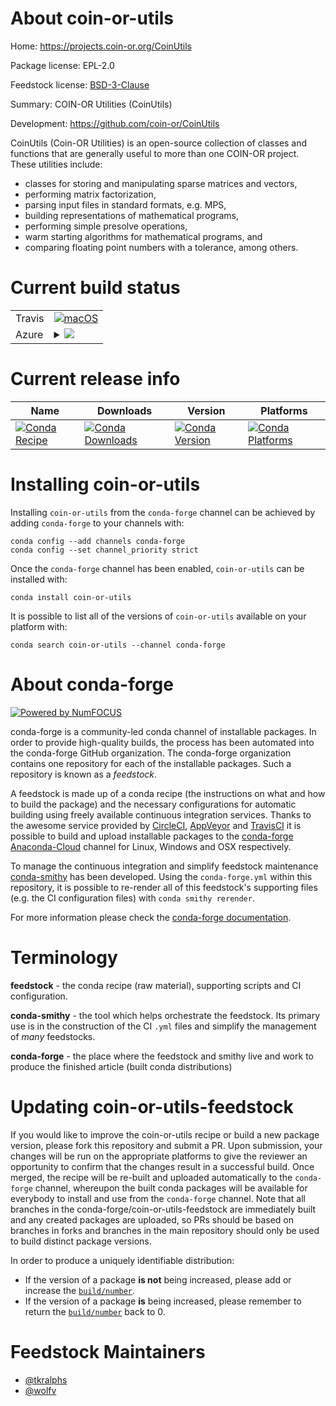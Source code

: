 About coin-or-utils
===================

Home: https://projects.coin-or.org/CoinUtils

Package license: EPL-2.0

Feedstock license: [BSD-3-Clause](https://github.com/conda-forge/coin-or-utils-feedstock/blob/master/LICENSE.txt)

Summary: COIN-OR Utilities (CoinUtils)

Development: https://github.com/coin-or/CoinUtils

CoinUtils (Coin-OR Utilities) is an open-source collection of classes and
functions that are generally useful to more than one COIN-OR project. These
utilities include:

  - classes for storing and manipulating sparse matrices and vectors,
  - performing matrix factorization,
  - parsing input files in standard formats, e.g. MPS,
  - building representations of mathematical programs,
  - performing simple presolve operations,
  - warm starting algorithms for mathematical programs, and
  - comparing floating point numbers with a tolerance, among others.


Current build status
====================


<table><tr>
    <td>Travis</td>
    <td>
      <a href="https://travis-ci.com/conda-forge/coin-or-utils-feedstock">
        <img alt="macOS" src="https://img.shields.io/travis/com/conda-forge/coin-or-utils-feedstock/master.svg?label=macOS">
      </a>
    </td>
  </tr>
    
  <tr>
    <td>Azure</td>
    <td>
      <details>
        <summary>
          <a href="https://dev.azure.com/conda-forge/feedstock-builds/_build/latest?definitionId=10721&branchName=master">
            <img src="https://dev.azure.com/conda-forge/feedstock-builds/_apis/build/status/coin-or-utils-feedstock?branchName=master">
          </a>
        </summary>
        <table>
          <thead><tr><th>Variant</th><th>Status</th></tr></thead>
          <tbody><tr>
              <td>linux_64</td>
              <td>
                <a href="https://dev.azure.com/conda-forge/feedstock-builds/_build/latest?definitionId=10721&branchName=master">
                  <img src="https://dev.azure.com/conda-forge/feedstock-builds/_apis/build/status/coin-or-utils-feedstock?branchName=master&jobName=linux&configuration=linux_64_" alt="variant">
                </a>
              </td>
            </tr><tr>
              <td>linux_aarch64</td>
              <td>
                <a href="https://dev.azure.com/conda-forge/feedstock-builds/_build/latest?definitionId=10721&branchName=master">
                  <img src="https://dev.azure.com/conda-forge/feedstock-builds/_apis/build/status/coin-or-utils-feedstock?branchName=master&jobName=linux&configuration=linux_aarch64_" alt="variant">
                </a>
              </td>
            </tr><tr>
              <td>linux_ppc64le</td>
              <td>
                <a href="https://dev.azure.com/conda-forge/feedstock-builds/_build/latest?definitionId=10721&branchName=master">
                  <img src="https://dev.azure.com/conda-forge/feedstock-builds/_apis/build/status/coin-or-utils-feedstock?branchName=master&jobName=linux&configuration=linux_ppc64le_" alt="variant">
                </a>
              </td>
            </tr><tr>
              <td>osx_64</td>
              <td>
                <a href="https://dev.azure.com/conda-forge/feedstock-builds/_build/latest?definitionId=10721&branchName=master">
                  <img src="https://dev.azure.com/conda-forge/feedstock-builds/_apis/build/status/coin-or-utils-feedstock?branchName=master&jobName=osx&configuration=osx_64_" alt="variant">
                </a>
              </td>
            </tr><tr>
              <td>osx_arm64</td>
              <td>
                <a href="https://dev.azure.com/conda-forge/feedstock-builds/_build/latest?definitionId=10721&branchName=master">
                  <img src="https://dev.azure.com/conda-forge/feedstock-builds/_apis/build/status/coin-or-utils-feedstock?branchName=master&jobName=osx&configuration=osx_arm64_" alt="variant">
                </a>
              </td>
            </tr>
          </tbody>
        </table>
      </details>
    </td>
  </tr>
</table>

Current release info
====================

| Name | Downloads | Version | Platforms |
| --- | --- | --- | --- |
| [![Conda Recipe](https://img.shields.io/badge/recipe-coin--or--utils-green.svg)](https://anaconda.org/conda-forge/coin-or-utils) | [![Conda Downloads](https://img.shields.io/conda/dn/conda-forge/coin-or-utils.svg)](https://anaconda.org/conda-forge/coin-or-utils) | [![Conda Version](https://img.shields.io/conda/vn/conda-forge/coin-or-utils.svg)](https://anaconda.org/conda-forge/coin-or-utils) | [![Conda Platforms](https://img.shields.io/conda/pn/conda-forge/coin-or-utils.svg)](https://anaconda.org/conda-forge/coin-or-utils) |

Installing coin-or-utils
========================

Installing `coin-or-utils` from the `conda-forge` channel can be achieved by adding `conda-forge` to your channels with:

```
conda config --add channels conda-forge
conda config --set channel_priority strict
```

Once the `conda-forge` channel has been enabled, `coin-or-utils` can be installed with:

```
conda install coin-or-utils
```

It is possible to list all of the versions of `coin-or-utils` available on your platform with:

```
conda search coin-or-utils --channel conda-forge
```


About conda-forge
=================

[![Powered by
NumFOCUS](https://img.shields.io/badge/powered%20by-NumFOCUS-orange.svg?style=flat&colorA=E1523D&colorB=007D8A)](https://numfocus.org)

conda-forge is a community-led conda channel of installable packages.
In order to provide high-quality builds, the process has been automated into the
conda-forge GitHub organization. The conda-forge organization contains one repository
for each of the installable packages. Such a repository is known as a *feedstock*.

A feedstock is made up of a conda recipe (the instructions on what and how to build
the package) and the necessary configurations for automatic building using freely
available continuous integration services. Thanks to the awesome service provided by
[CircleCI](https://circleci.com/), [AppVeyor](https://www.appveyor.com/)
and [TravisCI](https://travis-ci.com/) it is possible to build and upload installable
packages to the [conda-forge](https://anaconda.org/conda-forge)
[Anaconda-Cloud](https://anaconda.org/) channel for Linux, Windows and OSX respectively.

To manage the continuous integration and simplify feedstock maintenance
[conda-smithy](https://github.com/conda-forge/conda-smithy) has been developed.
Using the ``conda-forge.yml`` within this repository, it is possible to re-render all of
this feedstock's supporting files (e.g. the CI configuration files) with ``conda smithy rerender``.

For more information please check the [conda-forge documentation](https://conda-forge.org/docs/).

Terminology
===========

**feedstock** - the conda recipe (raw material), supporting scripts and CI configuration.

**conda-smithy** - the tool which helps orchestrate the feedstock.
                   Its primary use is in the construction of the CI ``.yml`` files
                   and simplify the management of *many* feedstocks.

**conda-forge** - the place where the feedstock and smithy live and work to
                  produce the finished article (built conda distributions)


Updating coin-or-utils-feedstock
================================

If you would like to improve the coin-or-utils recipe or build a new
package version, please fork this repository and submit a PR. Upon submission,
your changes will be run on the appropriate platforms to give the reviewer an
opportunity to confirm that the changes result in a successful build. Once
merged, the recipe will be re-built and uploaded automatically to the
`conda-forge` channel, whereupon the built conda packages will be available for
everybody to install and use from the `conda-forge` channel.
Note that all branches in the conda-forge/coin-or-utils-feedstock are
immediately built and any created packages are uploaded, so PRs should be based
on branches in forks and branches in the main repository should only be used to
build distinct package versions.

In order to produce a uniquely identifiable distribution:
 * If the version of a package **is not** being increased, please add or increase
   the [``build/number``](https://docs.conda.io/projects/conda-build/en/latest/resources/define-metadata.html#build-number-and-string).
 * If the version of a package **is** being increased, please remember to return
   the [``build/number``](https://docs.conda.io/projects/conda-build/en/latest/resources/define-metadata.html#build-number-and-string)
   back to 0.

Feedstock Maintainers
=====================

* [@tkralphs](https://github.com/tkralphs/)
* [@wolfv](https://github.com/wolfv/)

